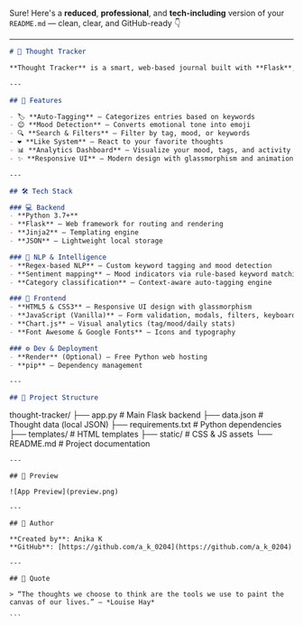 Sure! Here's a **reduced**, **professional**, and **tech-including** version of your `README.md` — clean, clear, and GitHub-ready 👇

---

```markdown
# 🧠 Thought Tracker

**Thought Tracker** is a smart, web-based journal built with **Flask**, **HTML**, **CSS**, and **JavaScript**. It helps users log their thoughts, automatically tags entries based on content, tracks emotional tone with mood indicators, and provides insights through visual analytics.

---

## 🚀 Features

- 🏷️ **Auto-Tagging** — Categorizes entries based on keywords
- 😊 **Mood Detection** — Converts emotional tone into emoji
- 🔍 **Search & Filters** — Filter by tag, mood, or keywords
- ❤️ **Like System** — React to your favorite thoughts
- 📊 **Analytics Dashboard** — Visualize your mood, tags, and activity
- ✨ **Responsive UI** — Modern design with glassmorphism and animations

---

## 🛠️ Tech Stack

### 💻 Backend
- **Python 3.7+**
- **Flask** – Web framework for routing and rendering
- **Jinja2** – Templating engine
- **JSON** – Lightweight local storage

### 🧠 NLP & Intelligence
- **Regex-based NLP** – Custom keyword tagging and mood detection
- **Sentiment mapping** – Mood indicators via rule-based keyword matching
- **Category classification** – Context-aware auto-tagging engine

### 🎨 Frontend
- **HTML5 & CSS3** – Responsive UI design with glassmorphism
- **JavaScript (Vanilla)** – Form validation, modals, filters, keyboard shortcuts
- **Chart.js** – Visual analytics (tag/mood/daily stats)
- **Font Awesome & Google Fonts** – Icons and typography

### ⚙️ Dev & Deployment
- **Render** (Optional) – Free Python web hosting
- **pip** – Dependency management

---

## 📂 Project Structure

```

thought-tracker/
├── app.py                 # Main Flask backend
├── data.json              # Thought data (local JSON)
├── requirements.txt       # Python dependencies
├── templates/             # HTML templates
├── static/                # CSS & JS assets
└── README.md              # Project documentation

````
---

## 📸 Preview

![App Preview](preview.png)

---

## 👤 Author

**Created by**: Anika K
**GitHub**: [https://github.com/a_k_0204](https://github.com/a_k_0204)

---

## 🧘 Quote

> “The thoughts we choose to think are the tools we use to paint the canvas of our lives.” – *Louise Hay*

```
